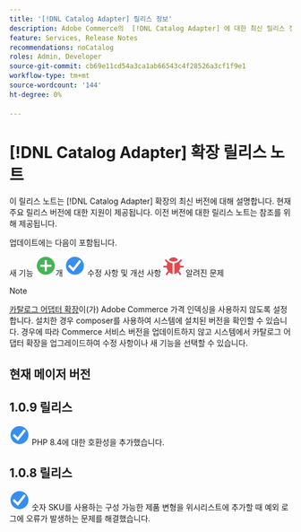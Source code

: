 ```yaml
---
title: '[!DNL Catalog Adapter] 릴리스 정보'
description: Adobe Commerce의  [!DNL Catalog Adapter] 에 대한 최신 릴리스 정보입니다.
feature: Services, Release Notes
recommendations: noCatalog
roles: Admin, Developer
source-git-commit: cb69e11cd54a3ca1ab66543c4f28526a3cf1f9e1
workflow-type: tm+mt
source-wordcount: '144'
ht-degree: 0%

---
```


# [!DNL Catalog Adapter] 확장 릴리스 노트

이 릴리스 노트는 [!DNL Catalog Adapter] 확장의 최신 버전에 대해 설명합니다. 현재 주요 릴리스 버전에 대한 지원이 제공됩니다. 이전 버전에 대한 릴리스 노트는 참조를 위해 제공됩니다.

업데이트에는 다음이 포함됩니다.

새 기능 ![개](../assets/new.svg)개
![수정](../assets/fix.svg) 수정 사항 및 개선 사항
![버그](../assets/bug.svg) 알려진 문제


>[!NOTE]
>
>[카탈로그 어댑터 확장](catalog-adapter.md)이(가) Adobe Commerce 가격 인덱싱을 사용하지 않도록 설정합니다. 설치한 경우 composer를 사용하여 시스템에 설치된 버전을 확인할 수 있습니다. 경우에 따라 Commerce 서비스 버전을 업데이트하지 않고 시스템에서 카탈로그 어댑터 확장을 업그레이드하여 수정 사항이나 새 기능을 선택할 수 있습니다.

## 현재 메이저 버전

## 1.0.9 릴리스

![수정](../assets/fix.svg) PHP 8.4에 대한 호환성을 추가했습니다. <!--MDEE-941-->

## 1.0.8 릴리스

![수정](../assets/fix.svg) 숫자 SKU를 사용하는 구성 가능한 제품 변형을 위시리스트에 추가할 때 예외 로그에 오류가 발생하는 문제를 해결했습니다. <!--MDEE-876-->
